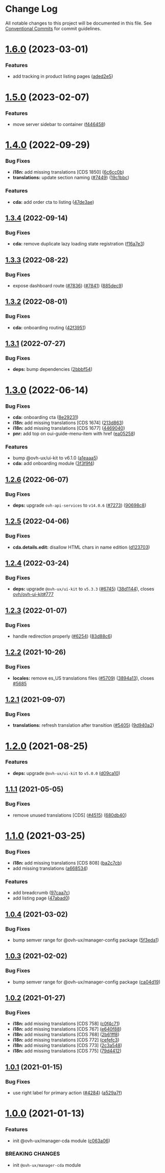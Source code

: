 # Change Log

All notable changes to this project will be documented in this file.
See [Conventional Commits](https://conventionalcommits.org) for commit guidelines.

# [1.6.0](https://github.com/ovh/manager/compare/@ovh-ux/manager-cda@1.5.0...@ovh-ux/manager-cda@1.6.0) (2023-03-01)


### Features

* add tracking in product listing pages ([aded2e5](https://github.com/ovh/manager/commit/aded2e522bafaee9416589e96a375a0db5b72419))





# [1.5.0](https://github.com/ovh/manager/compare/@ovh-ux/manager-cda@1.4.0...@ovh-ux/manager-cda@1.5.0) (2023-02-07)


### Features

* move server sidebar to container ([f446458](https://github.com/ovh/manager/commit/f446458542308f1ba0ae2cbccf9ed198081b5daa))





# [1.4.0](https://github.com/ovh/manager/compare/@ovh-ux/manager-cda@1.3.4...@ovh-ux/manager-cda@1.4.0) (2022-09-29)


### Bug Fixes

* **i18n:** add missing translations [CDS 1850] ([6c6cc0b](https://github.com/ovh/manager/commit/6c6cc0b369ca05bc74e0e97719d9b0c6ea2c4271))
* **translations:** update section naming ([#7449](https://github.com/ovh/manager/issues/7449)) ([19c1bbc](https://github.com/ovh/manager/commit/19c1bbce79f351303c2b013839bf7768331a2e8a))


### Features

* **cda:** add order cta to listing ([47de3ae](https://github.com/ovh/manager/commit/47de3ae9c76f26190b9affaaf69234bbc690f73e))



## [1.3.4](https://github.com/ovh/manager/compare/@ovh-ux/manager-cda@1.3.3...@ovh-ux/manager-cda@1.3.4) (2022-09-14)


### Bug Fixes

* **cda:** remove duplicate lazy loading state registration ([f16a7e3](https://github.com/ovh/manager/commit/f16a7e373f41425e4af14f3385f1105eff46b2bb))



## [1.3.3](https://github.com/ovh/manager/compare/@ovh-ux/manager-cda@1.3.2...@ovh-ux/manager-cda@1.3.3) (2022-08-22)


### Bug Fixes

* expose dashboard route ([#7836](https://github.com/ovh/manager/issues/7836)) ([#7841](https://github.com/ovh/manager/issues/7841)) ([885dec9](https://github.com/ovh/manager/commit/885dec97cc1f45bae01b326c50d989dc88f810a3))



## [1.3.2](https://github.com/ovh/manager/compare/@ovh-ux/manager-cda@1.3.1...@ovh-ux/manager-cda@1.3.2) (2022-08-01)


### Bug Fixes

* **cda:** onboarding routing ([42f3951](https://github.com/ovh/manager/commit/42f3951f19f021b031c0ecf30e4fd441e779af49))



## [1.3.1](https://github.com/ovh/manager/compare/@ovh-ux/manager-cda@1.3.0...@ovh-ux/manager-cda@1.3.1) (2022-07-27)


### Bug Fixes

* **deps:** bump dependencies ([2bbbf54](https://github.com/ovh/manager/commit/2bbbf540b44ed1bffb555fc55045a6f9ea756e78))



# [1.3.0](https://github.com/ovh/manager/compare/@ovh-ux/manager-cda@1.2.6...@ovh-ux/manager-cda@1.3.0) (2022-06-14)


### Bug Fixes

* **cda:** onboarding cta ([8e29231](https://github.com/ovh/manager/commit/8e292315b04a61781437fa1ef144f2e7218d3ccd))
* **i18n:** add missing translations [CDS 1674] ([213d863](https://github.com/ovh/manager/commit/213d8630bd850c78839a83019c058bb874f28457))
* **i18n:** add missing translations [CDS 1677] ([4469040](https://github.com/ovh/manager/commit/44690409acdcf20fbdd2d27cd1ebb6fd766bd960))
* **pnr:** add top on oui-guide-menu-item with href ([ea05258](https://github.com/ovh/manager/commit/ea052580b8119bbd2f7baea9192501a901c0fa74))


### Features

* bump @ovh-ux/ui-kit to v6.1.0 ([a1eaaa5](https://github.com/ovh/manager/commit/a1eaaa5cb68652d1d600ba02e0d27de557de94e5))
* **cda:** add onboarding module ([3f3f9f4](https://github.com/ovh/manager/commit/3f3f9f4e12293d6a6c98f1209ee2bdca3fbd4403))



## [1.2.6](https://github.com/ovh/manager/compare/@ovh-ux/manager-cda@1.2.5...@ovh-ux/manager-cda@1.2.6) (2022-06-07)


### Bug Fixes

* **deps:** upgrade `ovh-api-services` to `v14.0.6` ([#7273](https://github.com/ovh/manager/issues/7273)) ([90698c8](https://github.com/ovh/manager/commit/90698c8c025bba09dd8e1baf64ccc0eecd56d3a8))



## [1.2.5](https://github.com/ovh/manager/compare/@ovh-ux/manager-cda@1.2.4...@ovh-ux/manager-cda@1.2.5) (2022-04-06)


### Bug Fixes

* **cda.details.edit:** disallow HTML chars in name edition ([d123703](https://github.com/ovh/manager/commit/d123703fc7476f84cacf8fa53ff18be7ebe349f8))



## [1.2.4](https://github.com/ovh/manager/compare/@ovh-ux/manager-cda@1.2.3...@ovh-ux/manager-cda@1.2.4) (2022-03-24)


### Bug Fixes

* **deps:** upgrade `@ovh-ux/ui-kit` to `v5.3.3` ([#6745](https://github.com/ovh/manager/issues/6745)) ([38d1144](https://github.com/ovh/manager/commit/38d11445b3671755758d153a4f4a166c7946705c)), closes [ovh/ovh-ui-kit#777](https://github.com/ovh/ovh-ui-kit/issues/777)



## [1.2.3](https://github.com/ovh/manager/compare/@ovh-ux/manager-cda@1.2.2...@ovh-ux/manager-cda@1.2.3) (2022-01-07)


### Bug Fixes

* handle redirection properly ([#6254](https://github.com/ovh/manager/issues/6254)) ([83d88c6](https://github.com/ovh/manager/commit/83d88c65aa7a71c79035e4f21a141c50fead32c9))



## [1.2.2](https://github.com/ovh/manager/compare/@ovh-ux/manager-cda@1.2.1...@ovh-ux/manager-cda@1.2.2) (2021-10-26)


### Bug Fixes

* **locales:** remove es_US translations files ([#5709](https://github.com/ovh/manager/issues/5709)) ([3894a13](https://github.com/ovh/manager/commit/3894a1388393ea08b51e08bbfda416e7746fc8ca)), closes [#5685](https://github.com/ovh/manager/issues/5685)



## [1.2.1](https://github.com/ovh/manager/compare/@ovh-ux/manager-cda@1.2.0...@ovh-ux/manager-cda@1.2.1) (2021-09-07)


### Bug Fixes

* **translations:** refresh translation after transition ([#5405](https://github.com/ovh/manager/issues/5405)) ([9d940a2](https://github.com/ovh/manager/commit/9d940a218fbb327fc2f7c93c6b473ea44707c009))



# [1.2.0](https://github.com/ovh/manager/compare/@ovh-ux/manager-cda@1.1.1...@ovh-ux/manager-cda@1.2.0) (2021-08-25)


### Features

* **deps:** upgrade `@ovh-ux/ui-kit` to `v5.0.0` ([d09ca10](https://github.com/ovh/manager/commit/d09ca10f4b7ca629e0b2f1fcb59278ea7f309a9e))



## [1.1.1](https://github.com/ovh/manager/compare/@ovh-ux/manager-cda@1.1.0...@ovh-ux/manager-cda@1.1.1) (2021-05-05)


### Bug Fixes

* remove unused translations [CDS] ([#4515](https://github.com/ovh/manager/issues/4515)) ([680db40](https://github.com/ovh/manager/commit/680db40c06ba1095fb16bf70800baf68f62fbe12))



# [1.1.0](https://github.com/ovh/manager/compare/@ovh-ux/manager-cda@1.0.4...@ovh-ux/manager-cda@1.1.0) (2021-03-25)


### Bug Fixes

* **i18n:** add missing translations [CDS 808] ([ba2c7cb](https://github.com/ovh/manager/commit/ba2c7cb71125d9e47400184953b6614030a1a2c6))
* add missing translations ([a668534](https://github.com/ovh/manager/commit/a6685349173116cd8ae4748ad43ba7a6ff5769a3))


### Features

* add breadcrumb ([97caa7c](https://github.com/ovh/manager/commit/97caa7c806ae45ed0552195663a3044fe5b4055c))
* add listing page ([47abad0](https://github.com/ovh/manager/commit/47abad0a2f6a759f0706766204693bcc3831fdee))



## [1.0.4](https://github.com/ovh/manager/compare/@ovh-ux/manager-cda@1.0.3...@ovh-ux/manager-cda@1.0.4) (2021-03-02)


### Bug Fixes

* bump semver range for @ovh-ux/manager-config package ([5f3eda1](https://github.com/ovh/manager/commit/5f3eda16abd4df3b46cdde241c827a1d1d6dc80c))



## [1.0.3](https://github.com/ovh/manager/compare/@ovh-ux/manager-cda@1.0.2...@ovh-ux/manager-cda@1.0.3) (2021-02-02)


### Bug Fixes

* bump semver range for @ovh-ux/manager-config package ([ca04d19](https://github.com/ovh/manager/commit/ca04d19b7a038544f1b5e3b211d0a1c3b70a0d5b))



## [1.0.2](https://github.com/ovh/manager/compare/@ovh-ux/manager-cda@1.0.1...@ovh-ux/manager-cda@1.0.2) (2021-01-27)


### Bug Fixes

* **i18n:** add missing translations [CDS 758] ([c0f4c71](https://github.com/ovh/manager/commit/c0f4c71df8db0ae7ec351c8af6a041e421e56068))
* **i18n:** add missing translations [CDS 767] ([e640f88](https://github.com/ovh/manager/commit/e640f8820b5c142c1dd9745e2ceadc22c76427a6))
* **i18n:** add missing translations [CDS 768] ([2b61ff8](https://github.com/ovh/manager/commit/2b61ff8d8042acb9db3344a36f05f930f3e66e63))
* **i18n:** add missing translations [CDS 772] ([cefefc3](https://github.com/ovh/manager/commit/cefefc3434184b86ac96ffd25c5488445b5224f3))
* **i18n:** add missing translations [CDS 773] ([2c3a548](https://github.com/ovh/manager/commit/2c3a548aa8de28c9e84b89596f703f622e7224fe))
* **i18n:** add missing translations [CDS 775] ([79d4412](https://github.com/ovh/manager/commit/79d44129b838b5da855369bfaabbd0e01f533c2a))



## [1.0.1](https://github.com/ovh/manager/compare/@ovh-ux/manager-cda@1.0.0...@ovh-ux/manager-cda@1.0.1) (2021-01-15)


### Bug Fixes

* use right label for primary action ([#4284](https://github.com/ovh/manager/issues/4284)) ([a529a7f](https://github.com/ovh/manager/commit/a529a7f4556bbf488ece1ef1811d5a4d92905578))



# [1.0.0](https://github.com/ovh/manager/compare/@ovh-ux/manager-cda@0.0.0...@ovh-ux/manager-cda@1.0.0) (2021-01-13)


### Features

* init @ovh-ux/manager-cda module ([c063a06](https://github.com/ovh/manager/commit/c063a06800f5db67dd45893bf58d2569e824e016))


### BREAKING CHANGES

* init `@ovh-ux/manager-cda` module
